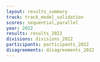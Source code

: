```yaml
---
layout: results_summary
track: track_model_validation
scores: sequential,parallel
year: 2022
results: results_2022
divisions: divisions_2022
participants: participants_2022
disagreements: disagreements_2022
---
```

